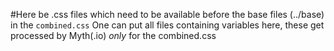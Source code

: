 #Here be .css files which need to be available before the base files (../base) in the `combined.css`
One can put all files containing variables here, these get processed by Myth(.io) _only_ for the combined.css
